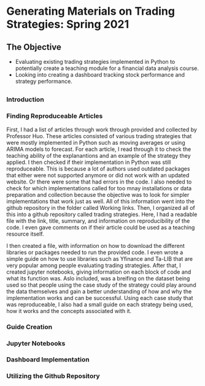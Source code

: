 # Generating Materials on Trading Strategies: Spring 2021


## The Objective
* Evaluating existing trading strategies implemented in Python to potentially create a teaching module for a financial data analysis course.
* Looking into creating a dashboard tracking stock performance and strategy performance. 
<h2>
 
### Introduction 

<h3>

### Finding Reproduceable Articles 
First, I had a list of articles through work through provided and collected by Professor Huo. These articles consisted of various trading strategies that were mostly implemented in Python such as moving averages or using ARIMA models to forecast. For each article, I read through it to check the teaching ability of the explanantions and an example of the strategy they applied. I then checked if their implementation in  Python was still reproduceable. This is because a lot of authors used outdated packages that either were not supported anymore or did not work with an updated website. Or there were some that had errors in the code. I also needed to check for which implementations called for too mnay installations or data preparation and collection because the objective was to look for simpler implementations that work just as well. 
All of this information went into the github repository in the folder called Working links. 
Then, I organized all of this into a github repository called trading strategies. Here, I had a readable file with the link, title, summary, and information on reproducibility of the code. I even gave comments on if their article could be used as a teaching resource itself. 

I then created a file, with information on how to download the different libraries or packages needed to run the provided code. I even wrote a simple guide on how to use libraries such as Yfinance and Ta-LIB that are very popular among people evaluating trading strategies.  After that, I created jupyter notebooks, giving information on each block of code and what its function was. Aslo included, was a breifing on the dataset being used so that people using the case study of the strategy could play around the data themselves and gain a better understanding of how and why the implementation works and can be successful. Using each case study that was reproduceable, I also had a small guide on each strategy being used, how it works and the concepts associated with it. 

<h3>

### Guide Creation

<h3>

### Jupyter Notebooks

<h3>

### Dashboard Implementation


 <h3>
 
### Utilizing the Github Repository


<h1>
